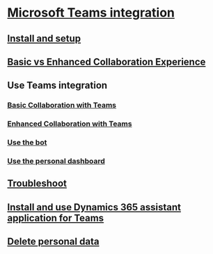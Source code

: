 # [Microsoft Teams integration](teams-integration.md) 
## [Install and setup](teams-install-app.md)
## [Basic vs Enhanced Collaboration Experience](teams-basic-vs-enhanced-collaboration.md)
## Use Teams integration
### [Basic Collaboration with Teams](teams-collaboration.md)
### [Enhanced Collaboration with Teams](teams-collaboration-enhanced-experience.md)
### [Use the bot](teams-bot-search.md)
### [Use the personal dashboard](teams-personal-use.md)
## [Troubleshoot](teams-troubleshoot.md)
## [Install and use Dynamics 365 assistant application for Teams ](https://docs.microsoft.com/dynamics365/ai/sales/overview-dynamics-365-assistant-app-teams)
## [Delete personal data](teams-delete-data.md)



